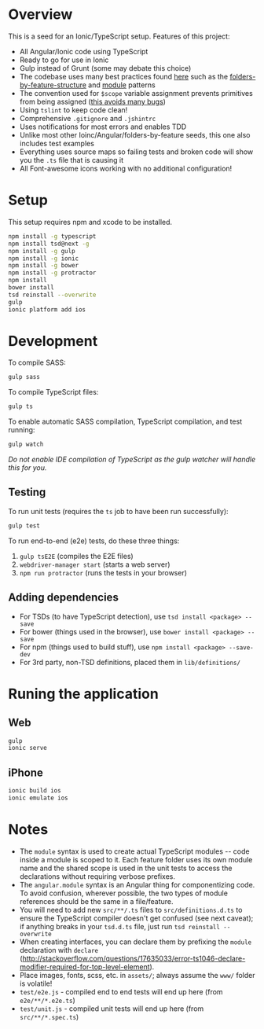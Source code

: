 Overview
========

This is a seed for an Ionic/TypeScript setup. Features of this project:

* All Angular/Ionic code using TypeScript
* Ready to go for use in Ionic
* Gulp instead of Grunt (some may debate this choice)
* The codebase uses many best practices found [here](https://github.com/johnpapa/angularjs-styleguide) such as the [folders-by-feature-structure](https://github.com/johnpapa/angularjs-styleguide#folders-by-feature-structure) and [module](https://github.com/johnpapa/angularjs-styleguide#many-small-self-contained-modules) patterns
* The convention used for `$scope` variable assignment prevents primitives from being assigned ([this avoids many bugs](http://zcourts.com/2013/05/31/angularjs-if-you-dont-have-a-dot-youre-doing-it-wrong/))
* Using `tslint` to keep code clean!
* Comprehensive `.gitignore` and `.jshintrc`
* Uses notifications for most errors and enables TDD
* Unlike most other Ioinc/Angular/folders-by-feature seeds, this one also includes test examples
* Everything uses source maps so failing tests and broken code will show you the `.ts` file that is causing it
* All Font-awesome icons working with no additional configuration!

Setup
=====

This setup requires npm and xcode to be installed.

```bash
npm install -g typescript
npm install tsd@next -g
npm install -g gulp
npm install -g ionic
npm install -g bower
npm install -g protractor
npm install
bower install
tsd reinstall --overwrite
gulp
ionic platform add ios
```

Development
===========

To compile SASS:

```bash
gulp sass
```

To compile TypeScript files:

```bash
gulp ts
```

To enable automatic SASS compilation, TypeScript compilation, and test running:

```bash
gulp watch
```

*Do not enable IDE compilation of TypeScript as the gulp watcher will handle this for you.*

Testing
-------

To run unit tests (requires the `ts` job to have been run successfully):

```bash
gulp test
```

To run end-to-end (e2e) tests, do these three things:

1. `gulp tsE2E` (compiles the E2E files)
2. `webdriver-manager start` (starts a web server)
3. `npm run protractor` (runs the tests in your browser)



Adding dependencies
-----------------------

* For TSDs (to have TypeScript detection), use `tsd install <package> --save`
* For bower (things used in the browser), use `bower install <package> --save`
* For npm (things used to build stuff), use `npm install <package> --save-dev`
* For 3rd party, non-TSD definitions, placed them in `lib/definitions/`

Runing the application
======================

Web
---

```bash
gulp
ionic serve
```

iPhone
------

```bash
ionic build ios
ionic emulate ios
```


Notes
=====

* The `module` syntax is used to create actual TypeScript modules -- code inside a module is scoped to it. Each feature folder uses its own module name and the shared scope is used in the unit tests to access the declarations without requiring verbose prefixes.
* The `angular.module` syntax is an Angular thing for componentizing code. To avoid confusion, wherever possible, the two types of module references should be the same in a file/feature.
* You will need to add new `src/**/.ts` files to `src/definitions.d.ts` to ensure the TypeScript compiler doesn't get confused (see next caveat); if anything breaks in your `tsd.d.ts` file, just run `tsd reinstall --overwrite`
* When creating interfaces, you can declare them by prefixing the `module` declaration with `declare` (http://stackoverflow.com/questions/17635033/error-ts1046-declare-modifier-required-for-top-level-element).
* Place images, fonts, scss, etc. in `assets/`; always assume the `www/` folder is volatile!
* `test/e2e.js` - compiled end to end tests will end up here (from `e2e/**/*.e2e.ts`)
* `test/unit.js` - compiled unit tests will end up here (from `src/**/*.spec.ts`)
